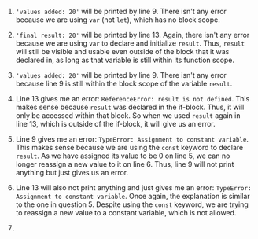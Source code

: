 1. ```'values added: 20'``` will be printed by line 9. There isn't any error because we are using ```var``` (not ```let```), which has no block scope.

2. ```'final result: 20'``` will be printed by line 13. Again, there isn't any error because we are using ```var``` to declare and initialize ```result```. Thus, ```result``` will still be visible and usable even outside of the block that it was declared in, as long as that variable is still within its function scope.
   
3. ```'values added: 20'``` will be printed by line 9. There isn't any error because line 9 is still within the block scope of the variable ```result```.
   
4. Line 13 gives me an error: ```ReferenceError: result is not defined```. This makes sense because ```result``` was declared in the if-block. Thus, it will only be accessed within that block. So when we used ```result``` again in line 13, which is outside of the if-block, it will give us an error.
   
5. Line 9 gives me an error: ```TypeError: Assignment to constant variable```. This makes sense because we are using the ```const``` keyword to declare ```result```. As we have assigned its value to be 0 on line 5, we can no longer reassign a new value to it on line 6. Thus, line 9 will not print anything but just gives us an error.
   
6. Line 13 will also not print anything and just gives me an error: ```TypeError: Assignment to constant variable```. Once again, the explanation is similar to the one in question 5. Despite using the ```const``` keyword, we are trying to reassign a new value to a constant variable, which is not allowed.
   
7. 

